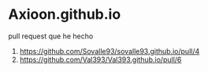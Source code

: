 # Axioon.github.io
pull request que he hecho
1) https://github.com/Sovalle93/sovalle93.github.io/pull/4 
2) https://github.com/Val393/Val393.github.io/pull/6
